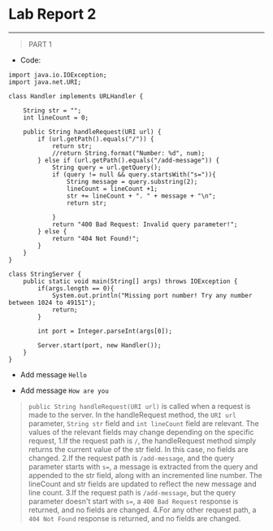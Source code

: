 # Lab Report 2
---
> PART 1

- Code:
```
import java.io.IOException;
import java.net.URI;

class Handler implements URLHandler {
    
    String str = "";
    int lineCount = 0;

    public String handleRequest(URI url) {
        if (url.getPath().equals("/")) {
            return str;
            //return String.format("Number: %d", num);
        } else if (url.getPath().equals("/add-message")) {
            String query = url.getQuery();
            if (query != null && query.startsWith("s=")){
                String message = query.substring(2);
                lineCount = lineCount +1;
                str += lineCount + ". " + message + "\n";
                return str;
                
            }
            return "400 Bad Request: Invalid query parameter!";
        } else {
            return "404 Not Found!";
        }
    }
}

class StringServer {
    public static void main(String[] args) throws IOException {
        if(args.length == 0){
            System.out.println("Missing port number! Try any number between 1024 to 49151");
            return;
        }

        int port = Integer.parseInt(args[0]);

        Server.start(port, new Handler());
    }
}
```
- Add message `Hello`


- Add message `How are you`

> `public String handleRequest(URI url)` is called when a request is made to the server. In the handleRequest method, the `URI url` parameter, `String str` field and `int lineCount` field are relevant. The values of the relevant fields may change depending on the specific request, 1.If the request path is `/`, the handleRequest method simply returns the current value of the str field. In this case, no fields are changed. 2.If the request path is `/add-message`, and the query parameter starts with `s=`, a message is extracted from the query and appended to the str field, along with an incremented line number. The lineCount and str fields are updated to reflect the new message and line count. 3.If the request path is `/add-message`, but the query parameter doesn't start with `s=`, a `400 Bad Request` response is returned, and no fields are changed. 4.For any other request path, a `404 Not Found` response is returned, and no fields are changed.
